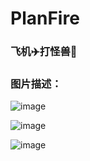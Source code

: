 # PlanFire
### 飞机✈️打怪兽👾
### 图片描述：
![image](https://user-images.githubusercontent.com/82095671/154951027-92d6dd32-b84a-4439-a404-f0b334795ecc.png)

![image](https://user-images.githubusercontent.com/82095671/154951111-fd91f83d-748a-4bbb-83a8-76d849632154.png)

![image](https://user-images.githubusercontent.com/82095671/154951168-ee198a3d-d556-417b-b55b-5c11721be248.png)
